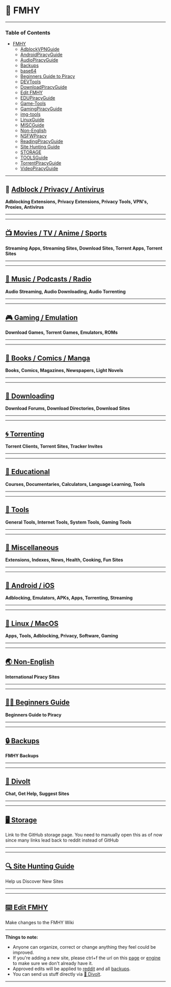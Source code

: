 # 📓 FMHY

***

### Table of Contents

* [FMHY](FMHY.md)
  * [AdblockVPNGuide](fmhy/adblockvpnguide.md)
  * [AndroidPiracyGuide](fmhy/androidpiracyguide.md)
  * [AudioPiracyGuide](fmhy/audiopiracyguide.md)
  * [Backups](fmhy/backups.md)
  * [base64](fmhy/toolsguide/base64.md)
  * [Beginners Guide to Piracy](fmhy/beginners-guide-to-piracy.md)
  * [DEVTools](fmhy/toolsguide/devtools.md)
  * [DownloadPiracyGuide](fmhy/downloadpiracyguide.md)
  * [Edit FMHY](fmhy/edit-fmhy.md)
  * [EDUPiracyGuide](fmhy/edupiracyguide.md)
  * [Game-Tools](fmhy/toolsguide/game-tools.md)
  * [GamingPiracyGuide](fmhy/gamingpiracyguide.md)
  * [img-tools](fmhy/toolsguide/img-tools.md)
  * [LinuxGuide](fmhy/linuxguide.md)
  * [MISCGuide](fmhy/miscguide/)
  * [Non-English](fmhy/non-english.md)
  * [NSFWPiracy](fmhy/miscguide/nsfwpiracy.md)
  * [ReadingPiracyGuide](fmhy/readingpiracyguide.md)
  * [Site Hunting Guide](fmhy/site-hunting-guide.md)
  * [STORAGE](fmhy/storage.md)
  * [TOOLSGuide](fmhy/toolsguide/)
  * [TorrentPiracyGuide](fmhy/torrentpiracyguide.md)
  * [VideoPiracyGuide](fmhy/videopiracyguide.md)

***

## 📛 [Adblock / Privacy / Antivirus](fmhy/adblockvpnguide.md)

**Adblocking Extensions, Privacy Extensions, Privacy Tools, VPN's, Proxies, Antivirus**

***

***

## [📺 Movies / TV / Anime / Sports](fmhy/videopiracyguide.md)

**Streaming Apps, Streaming Sites, Download Sites, Torrent Apps, Torrent Sites**

***

***

## [🎵 Music / Podcasts / Radio](fmhy/audiopiracyguide.md)

**Audio Streaming, Audio Downloading, Audio Torrenting**

***

***

## [🎮 Gaming / Emulation](fmhy/gamingpiracyguide.md)

**Download Games, Torrent Games, Emulators, ROMs**

***

***

## [📗 Books / Comics / Manga](fmhy/readingpiracyguide.md)

**Books, Comics, Magazines, Newspapers, Light Novels**

***

***

## [💾 Downloading](fmhy/downloadpiracyguide.md)

**Download Forums, Download Directories, Download Sites**

***

***

## [🌀 Torrenting](fmhy/torrentpiracyguide.md)

**Torrent Clients, Torrent Sites, Tracker Invites**

***

***

## [🧠 Educational](fmhy/edupiracyguide.md)

**Courses, Documentaries, Calculators, Language Learning, Tools**

***

***

## [🔧 Tools](fmhy/toolsguide/)

**General Tools, Internet Tools, System Tools, Gaming Tools**

***

***

## [📂 Miscellaneous](fmhy/miscguide/)

**Extensions, Indexes, News, Health, Cooking, Fun Sites**

***

***

## [📱 Android / iOS](fmhy/androidpiracyguide.md)

**Adblocking, Emulators, APKs, Apps, Torrenting, Streaming**

***

***

## [🐧 Linux / MacOS](fmhy/linuxguide.md)

**Apps, Tools, Adblocking, Privacy, Software, Gaming**

***

***

## [🌏 Non-English](fmhy/non-english.md)

**International Piracy Sites**

***

***

## [🏴‍☠️ Beginners Guide](fmhy/beginners-guide-to-piracy.md)

**Beginners Guide to Piracy**

***

***

## [🔒 Backups](fmhy/backups.md)

**FMHY Backups**

***

***

## [💬 Divolt](https://redd.it/uto5vw)

**Chat, Get Help, Suggest Sites**

***

***

## [🖥 Storage](fmhy/storage.md)

Link to the GitHub storage page. You need to manually open this as of now since many links lead back to reddit instead of GitHub

***

***

## [🔍 Site Hunting Guide](fmhy/site-hunting-guide.md)

Help us Discover New Sites

***

***

## [⌨️ Edit FMHY](fmhy/edit-fmhy.md)

Make changes to the FMHY Wiki

***

**Things to note:**

* Anyone can organize, correct or change anything they feel could be improved.
* If you're adding a new site, please ctrl+f the url on this [page](https://raw.githubusercontent.com/nbats/FMHYedit/main/single-page) or [engine](https://github.com/Rust1667/a-FMHY-search-engine) to make sure we don't already have it.
* Approved edits will be applied to [reddit](https://www.reddit.com/r/FREEMEDIAHECKYEAH/wiki) and all [backups](https://www.reddit.com/r/FREEMEDIAHECKYEAH/wiki/backups).
* You can send us stuff directly via [💬 Divolt](https://redd.it/uto5vw).

***
